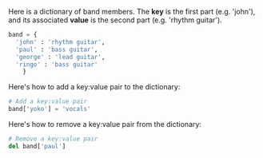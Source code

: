 Here is a dictionary of band members. The **key** is the first part (e.g. 'john'), and its associated **value** is the second part (e.g. 'rhythm guitar').

```python
band = {
  'john' : 'rhythm guitar',
  'paul' : 'bass guitar',
  'george' : 'lead guitar',
  'ringo' : 'bass guitar'
    }
```

Here's how to add a key:value pair to the dictionary:

```python
# Add a key:value pair
band['yoko'] = 'vocals'
```

Here's how to remove a key:value pair from the dictionary:

```python
# Remove a key:value pair
del band['paul']
```